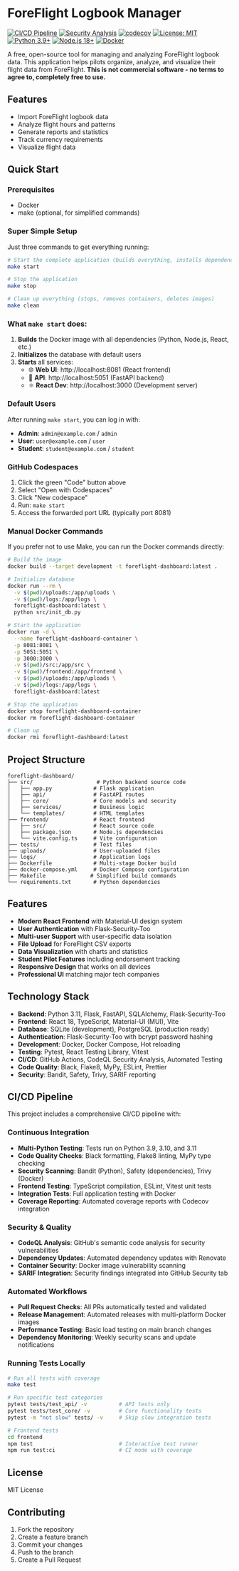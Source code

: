 # ForeFlight Logbook Manager

[![CI/CD Pipeline](https://github.com/YOUR_USERNAME/foreflight-dashboard/actions/workflows/ci.yml/badge.svg)](https://github.com/YOUR_USERNAME/foreflight-dashboard/actions/workflows/ci.yml)
[![Security Analysis](https://github.com/YOUR_USERNAME/foreflight-dashboard/actions/workflows/codeql.yml/badge.svg)](https://github.com/YOUR_USERNAME/foreflight-dashboard/actions/workflows/codeql.yml)
[![codecov](https://codecov.io/gh/YOUR_USERNAME/foreflight-dashboard/branch/main/graph/badge.svg)](https://codecov.io/gh/YOUR_USERNAME/foreflight-dashboard)
[![License: MIT](https://img.shields.io/badge/License-MIT-yellow.svg)](https://opensource.org/licenses/MIT)
[![Python 3.9+](https://img.shields.io/badge/python-3.9+-blue.svg)](https://www.python.org/downloads/)
[![Node.js 18+](https://img.shields.io/badge/node.js-18+-green.svg)](https://nodejs.org/)
[![Docker](https://img.shields.io/badge/docker-ready-blue.svg)](https://www.docker.com/)

A free, open-source tool for managing and analyzing ForeFlight logbook data. This application helps pilots organize, analyze, and visualize their flight data from ForeFlight. **This is not commercial software - no terms to agree to, completely free to use.**

## Features

- Import ForeFlight logbook data
- Analyze flight hours and patterns
- Generate reports and statistics
- Track currency requirements
- Visualize flight data

## Quick Start

### Prerequisites
- Docker
- make (optional, for simplified commands)

### Super Simple Setup

Just three commands to get everything running:

```bash
# Start the complete application (builds everything, installs dependencies, starts all services)
make start

# Stop the application
make stop

# Clean up everything (stops, removes containers, deletes images)
make clean
```

### What `make start` does:
1. **Builds** the Docker image with all dependencies (Python, Node.js, React, etc.)
2. **Initializes** the database with default users
3. **Starts** all services:
   - 🌐 **Web UI**: http://localhost:8081 (React frontend)
   - 🔧 **API**: http://localhost:5051 (FastAPI backend)
   - ⚛️ **React Dev**: http://localhost:3000 (Development server)

### Default Users
After running `make start`, you can log in with:
- **Admin**: `admin@example.com` / `admin`
- **User**: `user@example.com` / `user`
- **Student**: `student@example.com` / `student`

### GitHub Codespaces
1. Click the green "Code" button above
2. Select "Open with Codespaces"
3. Click "New codespace"
4. Run: `make start`
5. Access the forwarded port URL (typically port 8081)

### Manual Docker Commands

If you prefer not to use Make, you can run the Docker commands directly:

```bash
# Build the image
docker build --target development -t foreflight-dashboard:latest .

# Initialize database
docker run --rm \
  -v $(pwd)/uploads:/app/uploads \
  -v $(pwd)/logs:/app/logs \
  foreflight-dashboard:latest \
  python src/init_db.py

# Start the application
docker run -d \
  --name foreflight-dashboard-container \
  -p 8081:8081 \
  -p 5051:5051 \
  -p 3000:3000 \
  -v $(pwd)/src:/app/src \
  -v $(pwd)/frontend:/app/frontend \
  -v $(pwd)/uploads:/app/uploads \
  -v $(pwd)/logs:/app/logs \
  foreflight-dashboard:latest

# Stop the application
docker stop foreflight-dashboard-container
docker rm foreflight-dashboard-container

# Clean up
docker rmi foreflight-dashboard:latest
```

## Project Structure

```
foreflight-dashboard/
├── src/                    # Python backend source code
│   ├── app.py             # Flask application
│   ├── api/               # FastAPI routes
│   ├── core/              # Core models and security
│   ├── services/          # Business logic
│   └── templates/         # HTML templates
├── frontend/              # React frontend
│   ├── src/               # React source code
│   ├── package.json       # Node.js dependencies
│   └── vite.config.ts     # Vite configuration
├── tests/                 # Test files
├── uploads/               # User-uploaded files
├── logs/                  # Application logs
├── Dockerfile             # Multi-stage Docker build
├── docker-compose.yml     # Docker Compose configuration
├── Makefile              # Simplified build commands
└── requirements.txt       # Python dependencies
```

## Features

- **Modern React Frontend** with Material-UI design system
- **User Authentication** with Flask-Security-Too
- **Multi-user Support** with user-specific data isolation
- **File Upload** for ForeFlight CSV exports
- **Data Visualization** with charts and statistics
- **Student Pilot Features** including endorsement tracking
- **Responsive Design** that works on all devices
- **Professional UI** matching major tech companies

## Technology Stack

- **Backend**: Python 3.11, Flask, FastAPI, SQLAlchemy, Flask-Security-Too
- **Frontend**: React 18, TypeScript, Material-UI (MUI), Vite
- **Database**: SQLite (development), PostgreSQL (production ready)
- **Authentication**: Flask-Security-Too with bcrypt password hashing
- **Development**: Docker, Docker Compose, Hot reloading
- **Testing**: Pytest, React Testing Library, Vitest
- **CI/CD**: GitHub Actions, CodeQL Security Analysis, Automated Testing
- **Code Quality**: Black, Flake8, MyPy, ESLint, Prettier
- **Security**: Bandit, Safety, Trivy, SARIF reporting

## CI/CD Pipeline

This project includes a comprehensive CI/CD pipeline with:

### Continuous Integration
- **Multi-Python Testing**: Tests run on Python 3.9, 3.10, and 3.11
- **Code Quality Checks**: Black formatting, Flake8 linting, MyPy type checking
- **Security Scanning**: Bandit (Python), Safety (dependencies), Trivy (Docker)
- **Frontend Testing**: TypeScript compilation, ESLint, Vitest unit tests
- **Integration Tests**: Full application testing with Docker
- **Coverage Reporting**: Automated coverage reports with Codecov integration

### Security & Quality
- **CodeQL Analysis**: GitHub's semantic code analysis for security vulnerabilities
- **Dependency Updates**: Automated dependency updates with Renovate
- **Container Security**: Docker image vulnerability scanning
- **SARIF Integration**: Security findings integrated into GitHub Security tab

### Automated Workflows
- **Pull Request Checks**: All PRs automatically tested and validated
- **Release Management**: Automated releases with multi-platform Docker images
- **Performance Testing**: Basic load testing on main branch changes
- **Dependency Monitoring**: Weekly security scans and update notifications

### Running Tests Locally
```bash
# Run all tests with coverage
make test

# Run specific test categories
pytest tests/test_api/ -v          # API tests only
pytest tests/test_core/ -v         # Core functionality tests
pytest -m "not slow" tests/ -v     # Skip slow integration tests

# Frontend tests
cd frontend
npm test                           # Interactive test runner
npm run test:ci                    # CI mode with coverage
```

## License

MIT License

## Contributing

1. Fork the repository
2. Create a feature branch
3. Commit your changes
4. Push to the branch
5. Create a Pull Request 